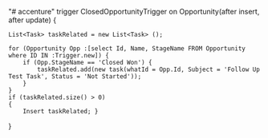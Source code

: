 "# accenture" 
trigger ClosedOpportunityTrigger on Opportunity(after insert, after update) {

	List<Task> taskRelated = new List<Task> ();

	for (Opportunity Opp :[select Id, Name, StageName FROM Opportunity where ID IN :Trigger.new]) {
		if (Opp.StageName == 'Closed Won') {
			taskRelated.add(new task(whatId = Opp.Id, Subject = 'Follow Up Test Task', Status = 'Not Started'));
		}
	}
	if (taskRelated.size() > 0)
	{
		Insert taskRelated; }



}
